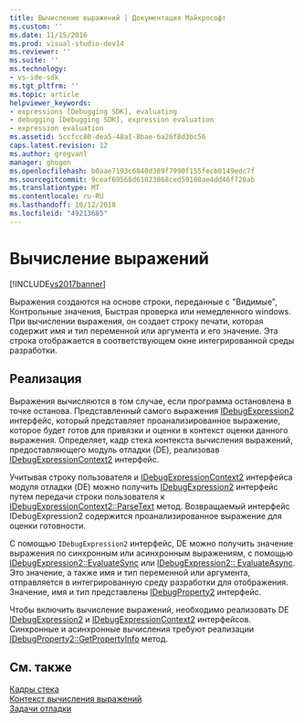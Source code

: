 ```yaml
---
title: Вычисление выражений | Документация Майкрософт
ms.custom: ''
ms.date: 11/15/2016
ms.prod: visual-studio-dev14
ms.reviewer: ''
ms.suite: ''
ms.technology:
- vs-ide-sdk
ms.tgt_pltfrm: ''
ms.topic: article
helpviewer_keywords:
- expressions [Debugging SDK], evaluating
- debugging [Debugging SDK], expression evaluation
- expression evaluation
ms.assetid: 5ccfcc80-dea5-48a1-8bae-6a26f8d3bc56
caps.latest.revision: 12
ms.author: gregvanl
manager: ghogen
ms.openlocfilehash: b0aae7193c6840d389f7990f155fecb0149edc7f
ms.sourcegitcommit: 9ceaf69568d61023868ced59108ae4dd46f720ab
ms.translationtype: MT
ms.contentlocale: ru-RU
ms.lasthandoff: 10/12/2018
ms.locfileid: "49213685"
---
```

# <a name="evaluating-expressions"></a>Вычисление выражений
[!INCLUDE[vs2017banner](../../includes/vs2017banner.md)]

Выражения создаются на основе строки, переданные с "Видимые", Контрольные значения, Быстрая проверка или немедленного windows. При вычислении выражения, он создает строку печати, которая содержит имя и тип переменной или аргумента и его значение. Эта строка отображается в соответствующем окне интегрированной среды разработки.  
  
## <a name="implementation"></a>Реализация  
 Выражения вычисляются в том случае, если программа остановлена в точке останова. Представленный самого выражения [IDebugExpression2](../../extensibility/debugger/reference/idebugexpression2.md) интерфейс, который представляет проанализированное выражение, которое будет готов для привязки и оценки в контекст оценки данного выражения. Определяет, кадр стека контекста вычисления выражений, предоставляющего модуль отладки (DE), реализовав [IDebugExpressionContext2](../../extensibility/debugger/reference/idebugexpressioncontext2.md) интерфейс.  
  
 Учитывая строку пользователя и [IDebugExpressionContext2](../../extensibility/debugger/reference/idebugexpressioncontext2.md) интерфейса модуля отладки (DE) можно получить [IDebugExpression2](../../extensibility/debugger/reference/idebugexpression2.md) интерфейс путем передачи строки пользователя к [ IDebugExpressionContext2::ParseText](../../extensibility/debugger/reference/idebugexpressioncontext2-parsetext.md) метод. Возвращаемый интерфейс IDebugExpression2 содержится проанализированное выражение для оценки готовности.  
  
 С помощью `IDebugExpression2` интерфейс, DE можно получить значение выражения по синхронным или асинхронным выражениям, с помощью [IDebugExpression2::EvaluateSync](../../extensibility/debugger/reference/idebugexpression2-evaluatesync.md) или [IDebugExpression2:: EvaluateAsync](../../extensibility/debugger/reference/idebugexpression2-evaluateasync.md). Это значение, а также имя и тип переменной или аргумента, отправляется в интегрированную среду разработки для отображения. Значение, имя и тип представлены [IDebugProperty2](../../extensibility/debugger/reference/idebugproperty2.md) интерфейс.  
  
 Чтобы включить вычисление выражений, необходимо реализовать DE [IDebugExpression2](../../extensibility/debugger/reference/idebugexpression2.md) и [IDebugExpressionContext2](../../extensibility/debugger/reference/idebugexpressioncontext2.md) интерфейсов. Синхронные и асинхронные вычисления требуют реализации [IDebugProperty2::GetPropertyInfo](../../extensibility/debugger/reference/idebugproperty2-getpropertyinfo.md) метод.  
  
## <a name="see-also"></a>См. также  
 [Кадры стека](../../extensibility/debugger/stack-frames.md)   
 [Контекст вычисления выражений](../../extensibility/debugger/expression-evaluation-context.md)   
 [Задачи отладки](../../extensibility/debugger/debugging-tasks.md)

